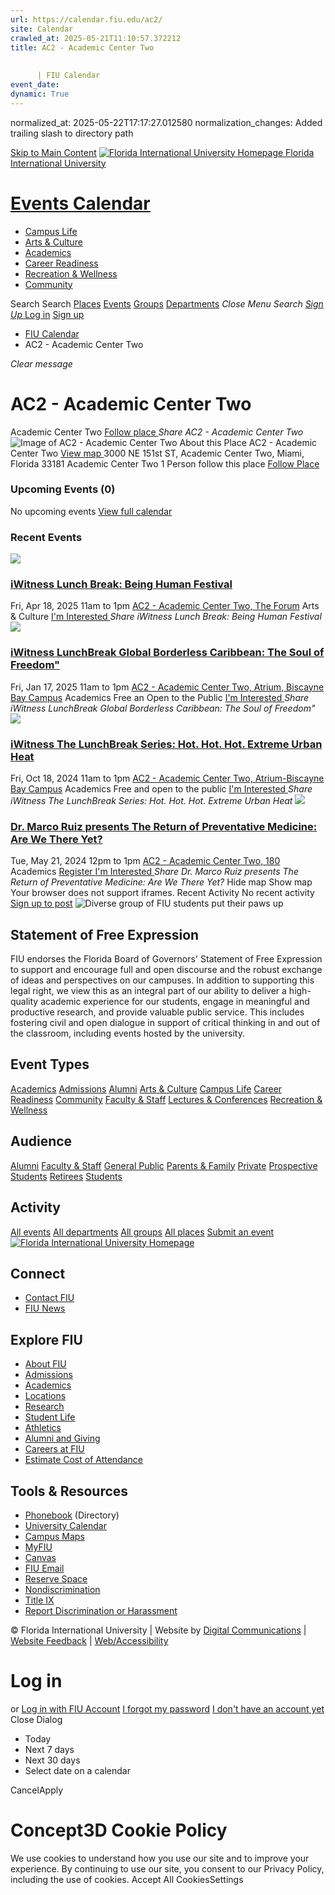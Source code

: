 ```yaml
---
url: https://calendar.fiu.edu/ac2/
site: Calendar
crawled_at: 2025-05-21T11:10:57.372212
title: AC2 - Academic Center Two
    
    
      | FIU Calendar
event_date: 
dynamic: True
---
```

normalized_at: 2025-05-22T17:17:27.012580
normalization_changes: Added trailing slash to directory path

[Skip to Main Content](https://calendar.fiu.edu/ac2#main-content)
[![Florida International University Homepage](https://digicdn.fiu.edu/core/_assets/images/logo-top.png) Florida International University](https://www.fiu.edu)
# [Events Calendar ](https://calendar.fiu.edu/)
  * [Campus Life](https://calendar.fiu.edu/calendar?event_types%5B%5D=127595)
  * [Arts & Culture](https://calendar.fiu.edu/calendar?event_types%5B%5D=127590)
  * [Academics](https://calendar.fiu.edu/calendar?event_types%5B%5D=127582)
  * [Career Readiness](https://calendar.fiu.edu/calendar?event_types%5B%5D=127584)
  * [Recreation & Wellness](https://calendar.fiu.edu/calendar?event_types%5B%5D=127603)
  * [Community](https://calendar.fiu.edu/calendar?event_types%5B%5D=127601)


Search Search
[Places](https://calendar.fiu.edu/search/places) [Events](https://calendar.fiu.edu/calendar) [Groups](https://calendar.fiu.edu/search/groups) [Departments](https://calendar.fiu.edu/search/departments)
_Close Menu_
_Search_ [ _Sign Up_ ](https://calendar.fiu.edu/signup?school_id=234)
[Log in](https://calendar.fiu.edu/auth/shib_login?previous_url=https%3A%2F%2Fcalendar.fiu.edu%2Fac2) [Sign up](https://calendar.fiu.edu/signup?school_id=234)
  * [FIU Calendar](https://calendar.fiu.edu/)
  * AC2 - Academic Center Two


_Clear message_
# AC2 - Academic Center Two
Academic Center Two
[ Follow place ](https://calendar.fiu.edu/ac2/add_friend "Add AC2 - Academic Center Two to My Places")
_Share AC2 - Academic Center Two_
![Image of AC2 - Academic Center Two](https://localist-images.azureedge.net/photos/664326/card/7eb1b843932ccca9c16245cc99f64d88370c9c69.jpg)
About this Place
AC2 - Academic Center Two [View map ](https://calendar.fiu.edu/ac2#about_map)
3000 NE 151st ST, Academic Center Two, Miami, Florida 33181
Academic Center Two
1 Person follow this place
[ Follow Place ](https://calendar.fiu.edu/ac2/add_friend "Add to My Places")
### Upcoming Events (0)
No upcoming events
[View full calendar](https://calendar.fiu.edu/ac2/calendar)
### Recent Events
[ ![](https://localist-images.azureedge.net/photos/49231992280601/card/b1f5fdf8bf5ed54ee7c62dc3bf22ca29e0fbe075.jpg) ](https://calendar.fiu.edu/event/iwitness-lunch-break-i-am-little-haiti)
### [iWitness Lunch Break: Being Human Festival](https://calendar.fiu.edu/event/iwitness-lunch-break-i-am-little-haiti)
Fri, Apr 18, 2025 11am to 1pm 
[ AC2 - Academic Center Two, The Forum](https://calendar.fiu.edu/ac2)
Arts & Culture
[ I'm Interested ](https://calendar.fiu.edu/event/49231980021493/confirm?instance_id=49231980022518&return=https%3A%2F%2Fcalendar.fiu.edu%2Fac2)
_Share iWitness Lunch Break: Being Human Festival_
[ ![](https://localist-images.azureedge.net/photos/48605133664429/card/5a869c006dd627a4c60896b3d2385073b8cad3ea.jpg) ](https://calendar.fiu.edu/event/iwitness-lunchbreak-global-borderless-caribbean-the-soul-of-freedom)
### [iWitness LunchBreak Global Borderless Caribbean: The Soul of Freedom"](https://calendar.fiu.edu/event/iwitness-lunchbreak-global-borderless-caribbean-the-soul-of-freedom)
Fri, Jan 17, 2025 11am to 1pm 
[ AC2 - Academic Center Two, Atrium, Biscayne Bay Campus](https://calendar.fiu.edu/ac2)
Academics
Free an Open to the Public
[ I'm Interested ](https://calendar.fiu.edu/event/48605118447829/confirm?instance_id=48605118447830&return=https%3A%2F%2Fcalendar.fiu.edu%2Fac2)
_Share iWitness LunchBreak Global Borderless Caribbean: The Soul of Freedom"_
[ ![](https://localist-images.azureedge.net/photos/47782148265646/card/915422bb13252db7eddc8f75108236104fe8d2e2.jpg) ](https://calendar.fiu.edu/event/iwitness-the-lunchbreak-series-hot-hot-hot-extreme-urban-heat)
### [iWitness The LunchBreak Series: Hot. Hot. Hot. Extreme Urban Heat](https://calendar.fiu.edu/event/iwitness-the-lunchbreak-series-hot-hot-hot-extreme-urban-heat)
Fri, Oct 18, 2024 11am to 1pm 
[ AC2 - Academic Center Two, Atrium-Biscayne Bay Campus](https://calendar.fiu.edu/ac2)
Academics
Free and open to the public
[ I'm Interested ](https://calendar.fiu.edu/event/47782136222299/confirm?instance_id=47782136223324&return=https%3A%2F%2Fcalendar.fiu.edu%2Fac2)
_Share iWitness The LunchBreak Series: Hot. Hot. Hot. Extreme Urban Heat_
[ ![](https://localist-images.azureedge.net/photos/46391807469350/card/7ba65dcbe2f0e09696e6fe959517c55dc8b73762.jpg) ](https://calendar.fiu.edu/event/wertheim-leadership-lecture-series-the-return-of-preventative-medicine)
### [Dr. Marco Ruiz presents The Return of Preventative Medicine: Are We There Yet?](https://calendar.fiu.edu/event/wertheim-leadership-lecture-series-the-return-of-preventative-medicine)
Tue, May 21, 2024 12pm to 1pm 
[ AC2 - Academic Center Two, 180](https://calendar.fiu.edu/ac2)
Academics
[ Register ](http://go.fiu.edu/RuizWertheimLecture) [ I'm Interested ](https://calendar.fiu.edu/event/46391763476209/confirm?instance_id=46391763477234&return=https%3A%2F%2Fcalendar.fiu.edu%2Fac2)
_Share Dr. Marco Ruiz presents The Return of Preventative Medicine: Are We There Yet?_
Hide map Show map
Your browser does not support iframes.
Recent Activity
No recent activity
[Sign up to post](https://calendar.fiu.edu/auth/shib_login?previous_url=https%3A%2F%2Fcalendar.fiu.edu%2Fac2)
![Diverse group of FIU students put their paws up](https://www.fiu.edu/_assets/images/thumbnail-students-paw.jpg)
## Statement of Free Expression
FIU endorses the Florida Board of Governors' Statement of Free Expression to support and encourage full and open discourse and the robust exchange of ideas and perspectives on our campuses. In addition to supporting this legal right, we view this as an integral part of our ability to deliver a high-quality academic experience for our students, engage in meaningful and productive research, and provide valuable public service. This includes fostering civil and open dialogue in support of critical thinking in and out of the classroom, including events hosted by the university.
## Event Types
[Academics](https://calendar.fiu.edu/calendar?event_types%5B%5D=127582)
[Admissions](https://calendar.fiu.edu/calendar?event_types%5B%5D=127583)
[Alumni](https://calendar.fiu.edu/calendar?event_types%5B%5D=127589)
[Arts & Culture](https://calendar.fiu.edu/calendar?event_types%5B%5D=127590)
[Campus Life](https://calendar.fiu.edu/calendar?event_types%5B%5D=127595)
[Career Readiness](https://calendar.fiu.edu/calendar?event_types%5B%5D=127584)
[Community](https://calendar.fiu.edu/calendar?event_types%5B%5D=127601)
[Faculty & Staff](https://calendar.fiu.edu/calendar?event_types%5B%5D=127602)
[Lectures & Conferences](https://calendar.fiu.edu/calendar?event_types%5B%5D=127587)
[Recreation & Wellness](https://calendar.fiu.edu/calendar?event_types%5B%5D=127603)
## Audience
[Alumni](https://calendar.fiu.edu/calendar?event_types%5B%5D=121721)
[Faculty & Staff](https://calendar.fiu.edu/calendar?event_types%5B%5D=121720)
[General Public](https://calendar.fiu.edu/calendar?event_types%5B%5D=121722)
[Parents & Family](https://calendar.fiu.edu/calendar?event_types%5B%5D=36918157286658)
[Private](https://calendar.fiu.edu/calendar?event_types%5B%5D=129753)
[Prospective Students](https://calendar.fiu.edu/calendar?event_types%5B%5D=121723)
[Retirees](https://calendar.fiu.edu/calendar?event_types%5B%5D=37290279036119)
[Students](https://calendar.fiu.edu/calendar?event_types%5B%5D=121719)
## Activity
[All events](https://calendar.fiu.edu/ac2/calendar)
[All departments](https://calendar.fiu.edu/search/departments)
[All groups](https://calendar.fiu.edu/browse/groups)
[All places](https://calendar.fiu.edu/browse/places)
[Submit an event](https://calendar.fiu.edu/admin/events/new/basic-information)
[ ![Florida International University Homepage](https://digicdn.fiu.edu/core/_assets/images/footer-logo.svg) ](https://www.fiu.edu/)
## Connect
  * [Contact FIU](https://www.fiu.edu/about/contact-us/index.html)
  * [FIU News](https://news.fiu.edu/)


## Explore FIU
  * [About FIU](https://www.fiu.edu/about/index.html)
  * [Admissions](https://www.fiu.edu/admissions/index.html)
  * [Academics](https://www.fiu.edu/academics/index.html)
  * [Locations](https://www.fiu.edu/locations/index.html)
  * [Research](https://www.fiu.edu/research/index.html)
  * [Student Life](https://www.fiu.edu/student-life/index.html)
  * [Athletics](https://www.fiu.edu/athletics/index.html)
  * [Alumni and Giving](https://www.fiu.edu/alumni-and-giving/index.html)
  * [Careers at FIU](https://hr.fiu.edu/careers/)
  * [Estimate Cost of Attendance](https://onestop.fiu.edu/finances/estimate-your-costs/)


## Tools & Resources
  * [Phonebook](https://phonebook.fiu.edu) (Directory)
  * [University Calendar](https://calendar.fiu.edu/)
  * [Campus Maps](https://campusmaps.fiu.edu/)
  * [MyFIU](https://my.fiu.edu/)
  * [Canvas](https://canvas.fiu.edu)
  * [FIU Email](http://mail.fiu.edu/)
  * [Reserve Space](https://reservespace.fiu.edu/make-reservation/)
  * [Nondiscrimination](https://ace.fiu.edu/civil-rights-and-accessibility/harassment-and-discrimination/)
  * [Title IX](https://ace.fiu.edu/title-ix/)
  * [Report Discrimination or Harassment](https://report.fiu.edu/)


© Florida International University  | Website by [Digital Communications](https://stratcomm.fiu.edu/digital-print/websites/) | [Website Feedback](https://webforms.fiu.edu/view.php?id=370774&element_5=https://calendar.fiu.edu/https://calendar.fiu.edu/) | [Web/Accessibility](https://accessibility.fiu.edu/)
# Log in
or
[Log in with FIU Account](https://calendar.fiu.edu/auth/shib_login?previous_url=https%3A%2F%2Fcalendar.fiu.edu%2Fac2)
[I forgot my password](https://calendar.fiu.edu/auth/forgot) [I don't have an account yet](https://calendar.fiu.edu/signup?school_id=234)
Close Dialog
  * Today
  * Next 7 days
  * Next 30 days
  * Select date on a calendar


CancelApply
# Concept3D Cookie Policy
We use cookies to understand how you use our site and to improve your experience. By continuing to use our site, you consent to our Privacy Policy, including the use of cookies. 
Accept All CookiesSettings
